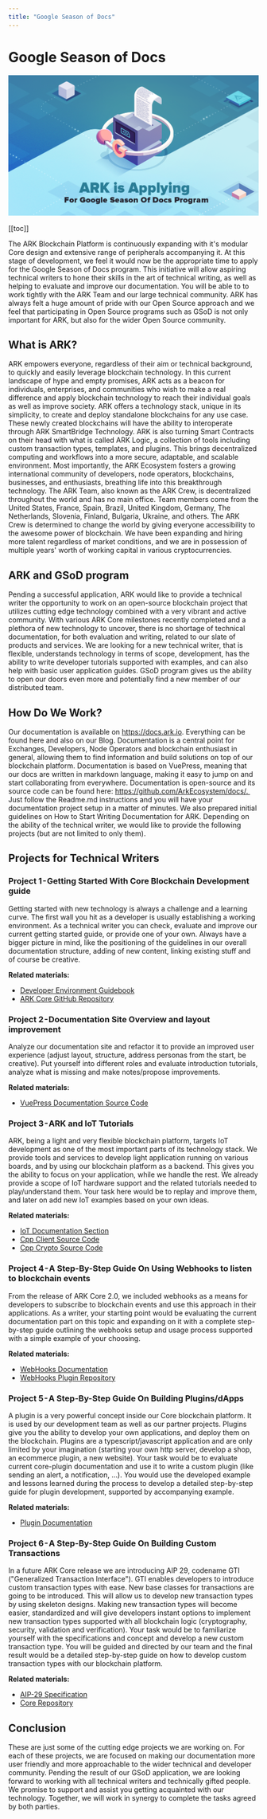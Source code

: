 ```yaml
---
title: "Google Season of Docs"
---
```


# Google Season of Docs

![gsod](./assets/gsod-banner.png)

[[toc]]

The ARK Blockchain Platform is continuously expanding with it's modular Core design and extensive range of peripherals accompanying it. At this stage of development, we feel it would now be the appropriate time to apply for the Google Season of Docs program.
This initiative will allow aspiring technical writers to hone their skills in the art of technical writing, as well as helping to evaluate and improve our documentation. You will be able to to work tightly with the ARK Team and our large technical community. ARK has always felt a huge amount of pride with our Open Source approach and we feel that participating in Open Source programs such as GSoD is not only important for ARK, but also for the wider Open Source community.

## What is ARK?

ARK empowers everyone, regardless of their aim or technical background, to quickly and easily leverage blockchain technology. In this current landscape of hype and empty promises, ARK acts as a beacon for individuals, enterprises, and communities who wish to make a real difference and apply blockchain technology to reach their individual goals as well as improve society. ARK offers a technology stack, unique in its simplicity, to create and deploy standalone blockchains for any use case. These newly created blockchains will have the ability to interoperate through ARK SmartBridge Technology. ARK is also turning Smart Contracts on their head with what is called ARK Logic, a collection of tools including custom transaction types, templates, and plugins. This brings decentralized computing and workflows into a more secure, adaptable, and scalable environment. Most importantly, the ARK Ecosystem fosters a growing international community of developers, node operators, blockchains, businesses, and enthusiasts, breathing life into this breakthrough technology.
The ARK Team, also known as the ARK Crew, is decentralized throughout the world and has no main office. Team members come from the United States, France, Spain, Brazil, United Kingdom, Germany, The Netherlands, Slovenia, Finland, Bulgaria, Ukraine, and others. The ARK Crew is determined to change the world by giving everyone accessibility to the awesome power of blockchain. We have been expanding and hiring more talent regardless of market conditions, and we are in possession of multiple years' worth of working capital in various cryptocurrencies.

## ARK and GSoD program

Pending a successful application, ARK would like to provide a technical writer the opportunity to work on an open-source blockchain project that utilizes cutting edge technology combined with a very vibrant and active community. With various ARK Core milestones recently completed and a plethora of new technology to uncover, there is no shortage of technical documentation, for both evaluation and writing, related to our slate of products and services.
We are looking for a new technical writer, that is flexible, understands technology in terms of scope, development, has the ability to write developer tutorials supported with examples, and can also help with basic user application guides. GSoD program gives us the ability to open our doors even more and potentially find a new member of our distributed team.

## How Do We Work?

Our documentation is available on https://docs.ark.io. Everything can be found here and also on our Blog. Documentation is a central point for Exchanges, Developers, Node Operators and blockchain enthusiast in general, allowing them to find information and build solutions on top of our blockchain platform. Documentation is based on VuePress, meaning that our docs are written in markdown language, making it easy to jump on and start collaborating from everywhere.
Documentation is open-source and its source code can be found here: https://github.com/ArkEcosystem/docs/. 
Just follow the Readme.md instructions and you will have your documentation project setup in a matter of minutes. We also prepared initial guidelines on How to Start Writing Documentation for ARK.
Depending on the ability of the technical writer, we would like to provide the following projects (but are not limited to only them).

## Projects for Technical Writers

### Project 1 - Getting Started With Core Blockchain Development guide

Getting started with new technology is always a challenge and a learning curve. The first wall you hit as a developer is usually establishing a working environment. As a technical writer you can check, evaluate and improve our current getting started guide, or provide one of your own. Always have a bigger picture in mind, like the positioning of the guidelines in our overall documentation structure, adding of new content, linking existing stuff and of course be creative.

**Related materials:**

- [Developer Environment Guidebook](https://docs.ark.io/guidebook/developer/setup-dev-environment.html)
- [ARK Core GitHub Repository](https://github.com/ArkEcosystem/core)

### Project 2 - Documentation Site Overview and layout improvement

Analyze our documentation site and refactor it to provide an improved user experience (adjust layout, structure, address personas from the start, be creative). Put yourself into different roles and evaluate introduction tutorials, analyze what is missing and make notes/propose improvements.

**Related materials:**

- [VuePress Documentation Source Code](https://github.com/ArkEcosystem/docs/)

### Project 3 - ARK and IoT Tutorials

ARK, being a light and very flexible blockchain platform, targets IoT development as one of the most important parts of its technology stack. We provide tools and services to develop light application running on various boards, and by using our blockchain platform as a backend. This gives you the ability to focus on your application, while we handle the rest. We already provide a scope of IoT hardware support and the related tutorials needed to play/understand them. Your task here would be to replay and improve them, and later on add new IoT examples based on your own ideas.

**Related materials:**

- [IoT Documentation Section](https://docs.ark.io/iot/)
- [Cpp Client Source Code](https://github.com/ARKEcosystem/cpp-client)
- [Cpp Crypto Source Code](https://github.com/ARKEcosystem/cpp-crypto)

### Project 4 - A Step-By-Step Guide On Using Webhooks to listen to blockchain events

From the release of ARK Core 2.0, we included webhooks as a means for developers to subscribe to blockchain events and use this approach in their applications. As a writer, your starting point would be evaluating the current documentation part on this topic and expanding on it with a complete step-by-step guide outlining the webhooks setup and usage process supported with a simple example of your choosing.

**Related materials:**

- [WebHooks Documentation](https://docs.ark.io/guidebook/core/webhooks.html)
- [WebHooks Plugin Repository](https://github.com/ArkEcosystem/core/tree/develop/packages/core-webhooks)

### Project 5 - A Step-By-Step Guide On Building Plugins/dApps

A plugin is a very powerful concept inside our Core blockchain platform. It is used by our development team as well as our partner projects. Plugins give you the ability to develop your own applications, and deploy them on the blockchain. Plugins are a typescript/javascript application and are only limited by your imagination (starting your own http server, develop a shop, an ecommerce plugin, a new website). Your task would be to evaluate current core-plugin documentation and use it to write a custom plugin (like sending an alert, a notification, …). You would use the developed example and lessons learned during the process to develop a detailed step-by-step guide for plugin development, supported by accompanying example.

**Related materials:**

- [Plugin Documentation](https://docs.ark.io/guidebook/core/plugins/)

### Project 6 - A Step-By-Step Guide On Building Custom Transactions

In a future ARK Core release we are introducing AIP 29, codename GTI ("Generalized Transaction Interface"). GTI enables developers to introduce custom transaction types with ease. New base classes for transactions are going to be introduced. This will allow us to develop new transaction types by using skeleton designs. Making new transaction types will become easier, standardized and will give developers instant options to implement new transaction types supported with all blockchain logic (cryptography, security, validation and verification). Your task would be to familiarize yourself with the specifications and concept and develop a new custom transaction type. You will be guided and directed by our team and the final result would be a detailed step-by-step guide on how to develop custom transaction types with our blockchain platform.

**Related materials:**

- [AIP-29 Specification](https://github.com/ArkEcosystem/AIPs/blob/master/AIPS/aip-29.md)
- [Core Repository](https://github.com/ArkEcosystem/core/)

## Conclusion

These are just some of the cutting edge projects we are working on. For each of these projects, we are focused on making our documentation more user friendly and more approachable to the wider technical and developer community. Pending the result of our GSoD application, we are looking forward to working with all technical writers and technically gifted people. We promise to support and assist you getting acquainted with our technology. Together, we will work in synergy to complete the tasks agreed by both parties.
